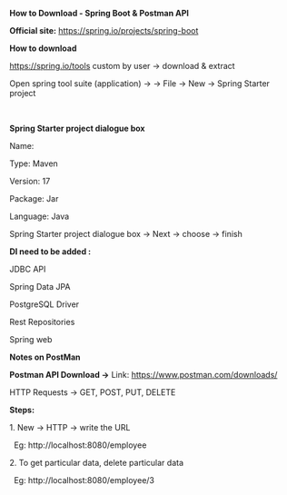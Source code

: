 **How to Download - Spring Boot \& Postman API**





**Official site:** https://spring.io/projects/spring-boot



**How to download**



https://spring.io/tools custom by user -> download \& extract

Open spring tool suite (application) -> -> File -> New -> Spring Starter project

&nbsp;

**Spring Starter project dialogue box**



Name: 

Type: Maven

Version: 17

Package: Jar

Language: Java



Spring Starter project dialogue box -> Next -> choose -> finish



**DI need to be added :**



JDBC API

Spring Data JPA

PostgreSQL Driver

Rest Repositories

Spring web





**Notes on PostMan**



**Postman API Download ->** Link: https://www.postman.com/downloads/





HTTP Requests -> GET, POST, PUT, DELETE



**Steps:**



1\. New -> HTTP -> write the URL 

&nbsp;                      Eg: http://localhost:8080/employee



2\. To get particular data, delete particular data

&nbsp;                       Eg: http://localhost:8080/employee/3


